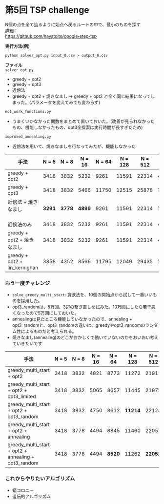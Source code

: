 # 第5回  TSP challenge  

N個の点を全て辿るように始点へ戻るルートの中で、最小のものを探す  
詳細：  
https://github.com/hayatoito/google-step-tsp

**実行方法(例)**
```
python solver_opt.py input_0.csv > output_0.csv
```

**ファイル**  
`solver_opt.py`
- greedy + opt2
- greedy + opt3
- 近傍法
- greedy + opt2 + 焼きなまし
  → greedy + opt2 と全く同じ結果になってしまった。(パラメータを変えてみても変わらず)

`not_work_functions.py`
- うまくいかなかった関数をまとめて置いておいた。(改善が見られなかったもの、機能しなかったもの、opt3全探索は実行時間が長すぎたため)

`improved_annealing.py`
- 近傍法を用いて、焼きなましを行なってみたが、機能しなかった  


| 手法                          | N = 5 | N = 8 | N = 16 | N = 64 | N = 128 | N = 512 | N = 2048 |
|-----------------------------|--------|--------|---------|---------|----------|-----------|------------|
| greedy + opt2              | 3418   | 3832   | 5232    | 9261    | 11591    | 22314     | 43825      |
| greedy + opt3              | 3418   | 3832   | 5466    | 11750   | 12515    | 25878     | ??      |
| 近傍法 + 焼きなまし    　　　　| **3291**   | **3778**   | **4899**   | 9261    | 11591    | 22314     | ??         |
| 近傍法のみ                  | 3418   | 3832   | 5232    | 9261    | 11591    | 22314     | 43825      |
| greedy + opt2 + 焼きなまし | 3418   | 3832   | 5232    | 9261    | 11591    | 22314     | 43825      |
| greedy + opt2 + lin_kernighan | 3858 | 4352   | 8566    | 11795   | 12049    | 29435     | ??         |


### もう一度チャレンジ
- `solve_greedy_multi_start`: 貪欲法を、10個の開始点から試して一番いいものを採用した。  
- opt3_randomは、5万回、3辺の繋ぎ直しを試みた。10万回にしたら若干悪くなったので5万回にしておいた。
- annealingは見たところ機能していなかったので、annealing + opt3_randomと、opt3_randomの違いは、greedyやopt3_randomのランダム性によるものだと考えられる。  
- 焼きなまし(annealing)のどこがおかしくて動いていないのかをおいおい考えていきたいです  

| 手法                                             | N = 5 | N = 8 | N = 16 | N = 64 | N = 128 | N = 512 | N = 2048 |
|--------------------------------------------------|--------|--------|---------|---------|----------|-----------|------------|
| greedy_multi_start + opt2                        | 3418   | 3832   | 4821    | 8773    | 11272    | 21911     | 42465      |
| greedy_multi_start + opt2 + opt3_limited         | 3418   | 3832   | 5065    | 8657    | 11445    | 21975     | 42579      |
| greedy_multi_start + opt2 + opt3_random          | 3418   | 3832   | 4750    | 8612    | **11214**    | 22124     | 42747      |
| greedy_multi_start + opt2 + annealing            | 3418   | 3778   | 4494    | 8845    | 11460    | 22057     | 42605      |
| greedy_multi_start + opt2 + annealing + opt3_random | 3418 | 3778   | 4494    | **8520**    | 11262    | **22052**     | **42348**      |



### これからやりたいアルゴリズム
- 蟻コロニー
- 遺伝的アルゴリズム
  
